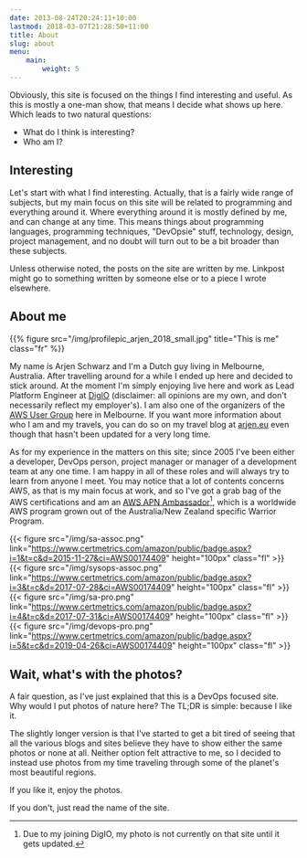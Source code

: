 ```yaml
---
date: 2013-08-24T20:24:11+10:00
lastmod: 2018-03-07T21:28:50+11:00
title: About
slug: about
menu:
    main:
        weight: 5
---
```


Obviously, this site is focused on the things I find interesting and useful. As this is mostly a one-man show, that means I decide what shows up here. Which leads to two natural questions:

* What do I think is interesting?
* Who am I?

## Interesting

Let's start with what I find interesting. Actually, that is a fairly wide range of subjects, but my main focus on this site will be related to programming and everything around it. Where everything around it is mostly defined by me, and can change at any time. This means things about programming languages, programming techniques, "DevOpsie" stuff, technology, design, project management, and no doubt will turn out to be a bit broader than these subjects.

Unless otherwise noted, the posts on the site are written by me. Linkpost might go to something written by someone else or to a piece I wrote elsewhere.

## About me

{{% figure src="/img/profilepic_arjen_2018_small.jpg" title="This is me" class="fr" %}}

My name is Arjen Schwarz and I'm a Dutch guy living in Melbourne, Australia. After travelling around for a while I ended up here and decided to stick around. At the moment I'm simply enjoying live here and work as Lead Platform Engineer at [DigIO](https://digio.com.au) (disclaimer: all opinions are my own, and don't necessarily reflect my employer's). I am also one of the organizers of the [AWS User Group](https://melb.awsug.org.au) here in Melbourne. If you want more information about who I am and my travels, you can do so on my travel blog at [arjen.eu](https://www.arjen.eu) even though that hasn't been updated for a very long time.

As for my experience in the matters on this site; since 2005 I've been either a developer, DevOps person, project manager or manager of a development team at any one time. I am happy in all of these roles and will always try to learn from anyone I meet.
You may notice that a lot of contents concerns AWS, as that is my main focus at work, and so I've got a grab bag of the AWS certifications and am an [AWS APN Ambassador](https://aws.amazon.com/partners/ambassadors/ambassador-apac/)[^update], which is a worldwide AWS program grown out of the Australia/New Zealand specific Warrior Program.

{{< figure src="/img/sa-assoc.png" link="https://www.certmetrics.com/amazon/public/badge.aspx?i=1&t=c&d=2015-11-27&ci=AWS00174409" height="100px" class="fl" >}}
{{< figure src="/img/sysops-assoc.png" link="https://www.certmetrics.com/amazon/public/badge.aspx?i=3&t=c&d=2017-07-28&ci=AWS00174409" height="100px" class="fl" >}}
{{< figure src="/img/sa-pro.png" link="https://www.certmetrics.com/amazon/public/badge.aspx?i=4&t=c&d=2017-07-31&ci=AWS00174409" height="100px" class="fl" >}}
{{< figure src="/img/devops-pro.png" link="https://www.certmetrics.com/amazon/public/badge.aspx?i=5&t=c&d=2019-04-26&ci=AWS00174409" height="100px" class="fl" >}}

<h2 style="clear:both;">Wait, what's with the photos?</h2>

A fair question, as I've just explained that this is a DevOps focused site. Why would I put photos of nature here? The TL;DR is simple: because I like it.

The slightly longer version is that I've started to get a bit tired of seeing that all the various blogs and sites believe they have to show either the same photos or none at all. Neither option felt attractive to me, so I decided to instead use photos from my time traveling through some of the planet's most beautiful regions.

If you like it, enjoy the photos.

If you don't, just read the name of the site.

[^update]: Due to my joining DigIO, my photo is not currently on that site until it gets updated.